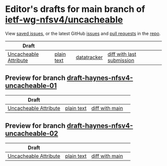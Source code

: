 # Editor's drafts for main branch of [ietf-wg-nfsv4/uncacheable](https://github.com/ietf-wg-nfsv4/uncacheable)

View [saved issues](issues.html), or the latest GitHub [issues](https://github.com/ietf-wg-nfsv4/uncacheable/issues) and [pull requests](https://github.com/ietf-wg-nfsv4/uncacheable/pulls) in the [repo](https://github.com/ietf-wg-nfsv4/uncacheable).

| Draft |     |     |     |     |     |
| ----- | --- | --- | --- | --- | --- |
| [Uncacheable Attribute](./draft-haynes-nfsv4-uncacheable.html "Adding an Uncacheable Attribute to NFSv4.2 (HTML)") | [plain text](./draft-haynes-nfsv4-uncacheable.txt "Adding an Uncacheable Attribute to NFSv4.2 (Text)") | [datatracker](https://datatracker.ietf.org/doc/draft-haynes-nfsv4-uncacheable "Datatracker for draft-haynes-nfsv4-uncacheable") | [diff with last submission](https://author-tools.ietf.org/api/iddiff?doc_1=draft-haynes-nfsv4-uncacheable&url_2=https://ietf-wg-nfsv4.github.io/uncacheable/draft-haynes-nfsv4-uncacheable.txt) |  |

## Preview for branch [draft-haynes-nfsv4-uncacheable-01](draft-haynes-nfsv4-uncacheable-01)

| Draft |     |     |     |
| ----- | --- | --- | --- |
| [Uncacheable Attribute](draft-haynes-nfsv4-uncacheable-01/draft-haynes-nfsv4-uncacheable.html "Adding an Uncacheable Attribute to NFSv4.2 (HTML)") | [plain text](draft-haynes-nfsv4-uncacheable-01/draft-haynes-nfsv4-uncacheable.txt "Adding an Uncacheable Attribute to NFSv4.2 (Text)") | [diff with main](https://author-tools.ietf.org/api/iddiff?url_1=https://ietf-wg-nfsv4.github.io/uncacheable/draft-haynes-nfsv4-uncacheable.txt&url_2=https://ietf-wg-nfsv4.github.io/uncacheable/draft-haynes-nfsv4-uncacheable-01/draft-haynes-nfsv4-uncacheable.txt) |

## Preview for branch [draft-haynes-nfsv4-uncacheable-02](draft-haynes-nfsv4-uncacheable-02)

| Draft |     |     |     |
| ----- | --- | --- | --- |
| [Uncacheable Attribute](draft-haynes-nfsv4-uncacheable-02/draft-haynes-nfsv4-uncacheable.html "Adding an Uncacheable Attribute to NFSv4.2 (HTML)") | [plain text](draft-haynes-nfsv4-uncacheable-02/draft-haynes-nfsv4-uncacheable.txt "Adding an Uncacheable Attribute to NFSv4.2 (Text)") | [diff with main](https://author-tools.ietf.org/api/iddiff?url_1=https://ietf-wg-nfsv4.github.io/uncacheable/draft-haynes-nfsv4-uncacheable.txt&url_2=https://ietf-wg-nfsv4.github.io/uncacheable/draft-haynes-nfsv4-uncacheable-02/draft-haynes-nfsv4-uncacheable.txt) |

